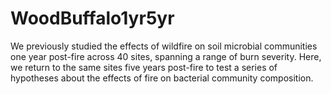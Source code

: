 # WoodBuffalo1yr5yr
We previously studied the effects of wildfire on soil microbial communities one year post-fire across 40 sites, spanning a range of burn severity. Here, we return to the same sites five years post-fire to test a series of hypotheses about the effects of fire on bacterial community composition. 
